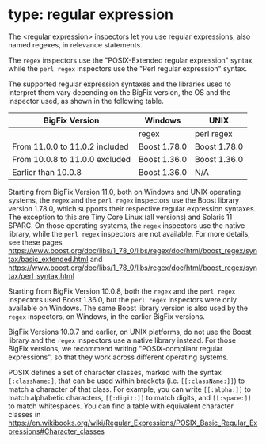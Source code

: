 # type: regular expression

The &lt;regular expression&gt; inspectors let you use regular expressions, also named regexes, in relevance statements.

The `regex` inspectors use the "POSIX-Extended regular expression" syntax, while the `perl regex` inspectors use the "Perl regular expression" syntax.

The supported regular expression syntaxes and the libraries used to interpret them vary depending on the BigFix version, the OS and the inspector used, as shown in the following table.

|     BigFix Version             |            Windows             |            UNIX             |
|--------------------------------|--------------------------------|-----------------------------|
|                                | regex          | perl regex    | regex        | perl regex   |
| From 11.0.0 to 11.0.2 included | Boost 1.78.0   | Boost 1.78.0  | Boost 1.78.0 | Boost 1.78.0 |
| From 10.0.8 to 11.0.0 excluded | Boost 1.36.0   | Boost 1.36.0  | Native       | N/A          |
| Earlier than 10.0.8            | Boost 1.36.0   | N/A           | Native       | N/A          |

Starting from BigFix Version 11.0, both on Windows and UNIX operating systems, the `regex` and the `perl regex` inspectors use the Boost library version 1.78.0, which supports their respective regular expression syntaxes.
The exception to this are Tiny Core Linux (all versions) and Solaris 11 SPARC. On those operating systems, the `regex` inspectors use the native library, while the `perl regex` inspectors are not available.
For more details, see these pages https://www.boost.org/doc/libs/1_78_0/libs/regex/doc/html/boost_regex/syntax/basic_extended.html and https://www.boost.org/doc/libs/1_78_0/libs/regex/doc/html/boost_regex/syntax/perl_syntax.html

Starting from BigFix Version 10.0.8, both the `regex` and the `perl regex` inspectors used Boost 1.36.0, but the `perl regex` inspectors were only available on Windows. The same Boost library version is also used by the `regex` inspectors, on Windows, in the earlier BigFix versions.

BigFix Versions 10.0.7 and earlier, on UNIX platforms, do not use the Boost library and the `regex` inspectors use a native library instead. For those BigFix versions, we recommend writing "POSIX-compliant regular expressions", so that they work across different operating systems.

POSIX defines a set of character classes, marked with the syntax `[:className:]`, that can be used within brackets (i.e. `[[:className:]]`) to match a character of that class.
For example, you can write `[[:alpha:]]` to match alphabetic characters, `[[:digit:]]` to match digits, and `[[:space:]]` to match whitespaces. You can find a table with equivalent character classes in 
https://en.wikibooks.org/wiki/Regular_Expressions/POSIX_Basic_Regular_Expressions#Character_classes

